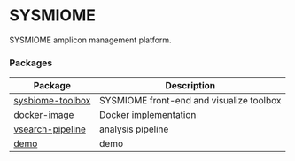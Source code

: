 # SYSMIOME
SYSMIOME amplicon management platform.



### Packages

| Package | Description |
| - | - |
| [sysbiome-toolbox](https://github.com/sysbiomics/sysbiome-serve/) | SYSMIOME front-end and visualize toolbox |
| [docker-image](https://hub.docker.com/r/yumyai/sysmiome-serve) | Docker implementation |
| [vsearch-pipeline](https://github.com/yumyai/vsearchpipeline) | analysis pipeline|
| [demo]( http://sysmiome.techumya.net) | demo |
